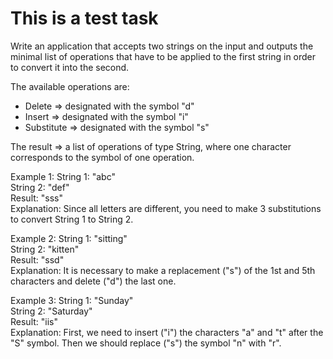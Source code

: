 # This is a test task

Write an application that accepts two strings on the input and outputs the minimal list of operations that have to be applied to the first string in order to convert it into the second.

The available operations are: 
  - Delete => designated with the symbol "d"
  - Insert => designated with the symbol "i"
  - Substitute => designated with the symbol "s"

The result => a list of operations of type String, where one character corresponds to the symbol of one operation.

Example 1:
String 1: "abc"  
String 2: "def"  
Result: "sss"  
Explanation: Since all letters are different, you need to make 3 substitutions to convert String 1 to String 2.

Example 2:
String 1: "sitting"  
String 2: "kitten"  
Result: "ssd"  
Explanation: It is necessary to make a replacement ("s") of the 1st and 5th characters and delete ("d") the last one.

Example 3:
String 1: "Sunday"  
String 2: "Saturday"  
Result: "iis"  
Explanation: First, we need to insert ("i") the characters "a" and "t" after the "S" symbol. Then we should replace ("s") the symbol "n" with "r".
